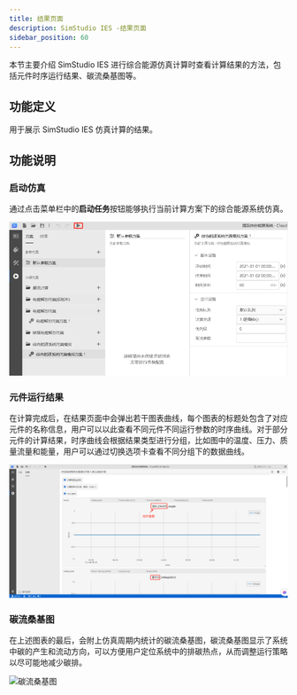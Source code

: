 ```yaml
---
title: 结果页面
description: SimStudio IES -结果页面
sidebar_position: 60
---
```


本节主要介绍 SimStudio IES 进行综合能源仿真计算时查看计算结果的方法，包括元件时序运行结果、碳流桑基图等。

## 功能定义

用于展示 SimStudio IES 仿真计算的结果。

## 功能说明

### 启动仿真

通过点击菜单栏中的**启动任务**按钮能够执行当前计算方案下的综合能源系统仿真。

![启动综合能源仿真 =x500](./start.jpg "启动综合能源仿真")

### 元件运行结果

在计算完成后，在结果页面中会弹出若干图表曲线，每个图表的标题处包含了对应元件的名称信息，用户可以以此查看不同元件不同运行参数的时序曲线。对于部分元件的计算结果，时序曲线会根据结果类型进行分组，比如图中的温度、压力、质量流量和能量，用户可以通过切换选项卡查看不同分组下的数据曲线。

![元件运行结果](./trend.jpg "元件运行结果")

### 碳流桑基图

在上述图表的最后，会附上仿真周期内统计的碳流桑基图，碳流桑基图显示了系统中碳的产生和流动方向，可以方便用户定位系统中的排碳热点，从而调整运行策略以尽可能地减少碳排。

![碳流桑基图](./carbon.jpg "碳流桑基图")

